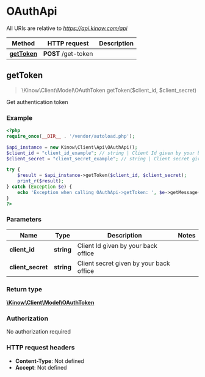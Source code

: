 # OAuthApi

All URIs are relative to *https://api.kinow.com/api*

Method | HTTP request | Description
------------- | ------------- | -------------
[**getToken**](#getToken) | **POST** /get-token | 


## **getToken**
> \Kinow\Client\Model\OAuthToken getToken($client_id, $client_secret)



Get authentication token

### Example
```php
<?php
require_once(__DIR__ . '/vendor/autoload.php');

$api_instance = new Kinow\Client\Api\OAuthApi();
$client_id = "client_id_example"; // string | Client Id given by your back office
$client_secret = "client_secret_example"; // string | Client secret given by your back office

try {
    $result = $api_instance->getToken($client_id, $client_secret);
    print_r($result);
} catch (Exception $e) {
    echo 'Exception when calling OAuthApi->getToken: ', $e->getMessage(), PHP_EOL;
}
?>
```

### Parameters

Name | Type | Description  | Notes
------------- | ------------- | ------------- | -------------
 **client_id** | **string**| Client Id given by your back office |
 **client_secret** | **string**| Client secret given by your back office |

### Return type

[**\Kinow\Client\Model\OAuthToken**](#OAuthToken)

### Authorization

No authorization required

### HTTP request headers

 - **Content-Type**: Not defined
 - **Accept**: Not defined

